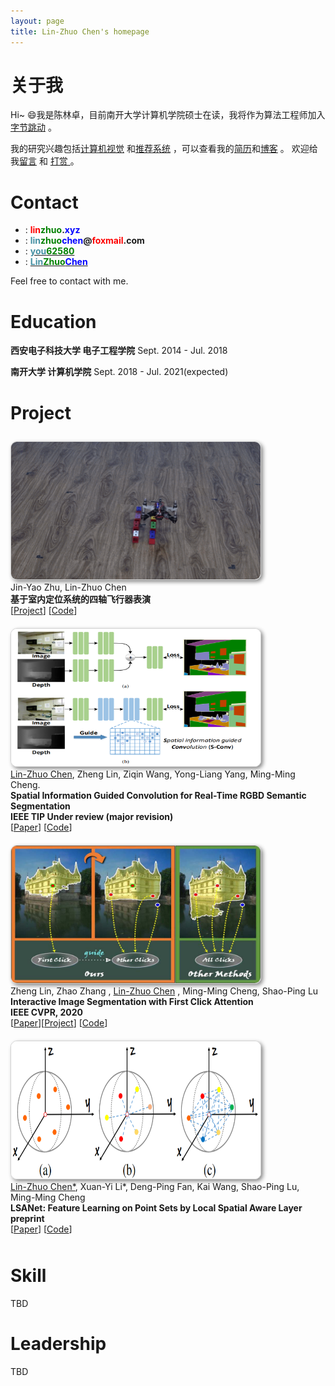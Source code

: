 ```yaml
---
layout: page
title: Lin-Zhuo Chen's homepage
---
```

<style>

body {
}


/*
a:hover,
a:focus {
    text-decoration: underline;
}
*/

.navbar,
.footer {
}

.gray-container {
    background-color: #eee;
}

#about {
    margin-top: 50px;
    padding-top: 50px;
    padding-bottom: 50px;
    margin-bottom: 20px;
}

@keyframes me-img-hover {
    0% {
        transform: rotate(-15deg);
    }
    25% {
        transform: rotate(0deg);
    }
    50% {
        transform: rotate(15deg);
    }
    75% {
        transform: rotate(0deg);
    }
    100% {
        transform: rotate(-15deg);
    }
}

#me-img {
    width: 80%;
    /*border: 10px solid #FFFFCC;*/
    border: 8px solid #FFFFCC;
    /*transform: rotate(-15deg);*/
    box-shadow: 0px 0px 2px 3px rgba(255, 255, 255, 0.7), 0px 0px 10px 8px rgba(0, 0, 0, 0.1);
}

/*#me-img:hover {
    animation: me-img-hover 2000ms linear 100ms infinite forwards;
}*/

.long-work-img {
    width: 300px;
    height: 110px;
    /*auto !important;*/
    border: 1px solid lightgray;
    border-radius: 10px;
    /*height: 161px;*/
    -moz-box-shadow: 3px 3px 6px #888;
    -webkit-box-shadow: 3px 3px 6px #888;
    box-shadow: 3px 3px 6px #888;
}

.work-img {
    width: 399px;
    height: 220px;
    /*auto !important;*/
    border: 1px solid lightgray;
    border-radius: 10px;
    /*height: 161px;*/
    -moz-box-shadow: 3px 3px 6px #888;
    -webkit-box-shadow: 3px 3px 6px #888;
    box-shadow: 3px 3px 6px #888;
}

.detail {
    font-size: 13px;
    border: 1px solid #FFFFAA;
    background-color: #FFFFEE;
}

.prize {
    color: #B02020;
    font-weight: bold;
}

.work-block {
    padding-top: 10px;
    padding-bottom: 10px;
}

.section_title {
    /*color: #159957;*/
    color: black;
    /*font-family: "Tisa", Times, serif;*/
    font-family: "Verdana", Geneva, sans-serif;
    font-size: 20px;
    font-weight: 50;
}
#news{
    font-weight: bold;
    color: red;
}

#li-important{
    font-weight: bold;
    color: red;
}

</style>

# **关于我**

Hi~ 😄我是陈林卓，目前南开大学计算机学院硕士在读，我将作为算法工程师加入[字节跳动](https://bytedance.com/) 。

我的研究兴趣包括[计算机视觉](https://baike.baidu.com/item/%E8%AE%A1%E7%AE%97%E6%9C%BA%E8%A7%86%E8%A7%89/2803351?fr=aladdin) <i class="fas fa-eye"></i>  和[推荐系统](https://baike.baidu.com/item/%E6%8E%A8%E8%8D%90%E7%B3%BB%E7%BB%9F/10267357?fr=aladdin) <i class="fas fa-brain"></i> ，可以查看我的[简历](https://linzhuo.xyz/file/main.pdf)和[博客](https://linzhuo.xyz/tags/) <i class="fas fa-book"></i> 。
欢迎给我[留言](https://linzhuo.xyz/comments/) <i class="far fa-comments"></i>  和 [打赏 ](https://linzhuo.xyz/merger/) <i class="far fa-grimace"></i> 。

<!-- # **About Me**
My name is Lin-Zhuo Chen. I am a graduate student at College of Computer Science, Nankai University. I will join  [ByteDance](https://bytedance.com/) worked as an algorithm engineer .

My research interests are [Computer Vision](https://en.wikipedia.org/wiki/Computer_vision) <i class="fas fa-eye"></i>  and [Recommender System](https://en.wikipedia.org/wiki/Recommender_system) <i class="fas fa-brain"></i> . My [CV](https://linzhuo.xyz/file/main.pdf) and  [Blog ](https://linzhuo.xyz/tags/)<i class="fas fa-book"></i>  are avaliable . -->


# **Contact**

- <i class="fas fa-home"></i> : **<font color="#FF0000 ">lin</font><font color="#008000">zhuo</font>.<font color="#0000FF">xyz</font>**
- <i class="fas fa-envelope"></i> : **<font color="#4590a3">lin</font><font color="#008000">zhuo</font><font color="#0000FF">chen</font>@<font color="#FF0000 ">foxmail</font>.com**
- <i class="fab fa-zhihu"></i>  : **[<font color="#4590a3">you</font><font color="#008000">62580</font> ](https://www.zhihu.com/people/you62580)**
- <i class="fab fa-github"></i> : **[<font color="#4590a3">Lin</font><font color="#008000">Zhuo</font><font color="#0000FF">Chen</font>](https://github.com/LinZhuoChen)**

Feel free to contact with me.

# **Education**

**西安电子科技大学         电子工程学院** Sept. 2014 - Jul. 2018 

**南开大学         计算机学院** Sept. 2018 - Jul. 2021(expected) 

# **Project**
<head>
    <div id="publication">
        <div class="row work-block">
            <div class="project col-xs-3">
                <img class="work-img" src="/images/project1.gif">
                <!-- <img class="work-img" src="/images/system.png"> -->
            </div>
            Jin-Yao Zhu, Lin-Zhuo Chen 
            <div class="col-xs-8">
                <strong>基于室内定位系统的四轴飞行器表演</strong>
                <br>
                [<a href="https://linzhuo.xyz/_posts/project/2019-11-29-quadrotor/" target="_blank">Project</a>] [<a href="https://github.com/JinyaoZhu/STM32F4-Quad" target="_blank">Code</a>] 
                <br>
            </div>
        </div>
        <div class="row work-block">
            <div class="project col-xs-3">
                <img class="work-img" src="/images/s_conv1.png">
                <!-- <img class="work-img" src="/images/s_conv2.png"> -->
            </div>
            <div class="col-xs-8">
                <u>Lin-Zhuo Chen</u>, Zheng Lin, Ziqin Wang, Yong-Liang Yang, Ming-Ming Cheng. 
                <br>
                <strong>Spatial Information Guided Convolution for Real-Time RGBD Semantic Segmentation</strong>
                <br>
                <strong>IEEE TIP Under review (major revision)</strong>
                <br>
                [<a href="https://arxiv.org/abs/2004.04534" target="_blank">Paper</a>] [<a href="https://linzhuo.xyz" target="_blank">Code</a>] 
                <br>
            </div>
        </div>
                <div class="row work-block">
            <div class="project col-xs-3">
                <img class="work-img" src="/images/fclick.jpg">
                <!-- <img class="work-img" src="/images/s_conv2.png"> -->
            </div>
            <div class="col-xs-8">
                Zheng Lin, Zhao Zhang , <u>Lin-Zhuo Chen</u> , Ming-Ming Cheng, Shao-Ping Lu
                <br>
                <strong>Interactive Image Segmentation with First Click Attention</strong>
                <br>
                <strong>IEEE CVPR, 2020</strong>
                <br>
                [<a href="http://openaccess.thecvf.com/content_CVPR_2020/papers/Lin_Interactive_Image_Segmentation_With_First_Click_Attention_CVPR_2020_paper.pdf" target="_blank">Paper</a>][<a href="https://www.lin-zheng.com/fclick/" target="_blank">Project</a>] [<a href="https://github.com/frazerlin/fcanet" target="_blank">Code</a>]  
                <br>
            </div>
        </div>
        <div class="row work-block">
            <div class="project col-xs-3">
                <img class="work-img" src="/images/LSA_module.png">
                <!-- <img class="work-img" src="/images/s_conv2.png"> -->
            </div>
            <div class="col-xs-8">
                <u>Lin-Zhuo Chen*</u>, Xuan-Yi Li*, Deng-Ping Fan, Kai Wang, Shao-Ping Lu, Ming-Ming Cheng
                <br>
                <strong>LSANet: Feature Learning on Point Sets by Local Spatial Aware Layer</strong>
                <br>
                <strong>preprint</strong>
                <br>
                [<a href="https://arxiv.org/pdf/1905.05442.pdf" target="_blank">Paper</a>] [<a href="https://github.com/LinZhuoChen/LSANet" target="_blank">Code</a>] 
                <br>
            </div>
        </div>
    </div>
</head>

# **Skill**

TBD

# **Leadership**

TBD
